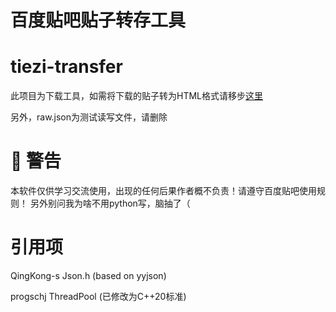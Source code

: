 # 百度贴吧贴子转存工具

# tiezi-transfer

此项目为下载工具，如需将下载的贴子转为HTML格式请移步[这里](https://github.com/Vkango/tiezi-viewer)

另外，raw.json为测试读写文件，请删除

# 🔔 警告
本软件仅供学习交流使用，出现的任何后果作者概不负责！请遵守百度贴吧使用规则！
另外别问我为啥不用python写，脑抽了（

# 引用项
QingKong-s Json.h (based on yyjson)

progschj ThreadPool (已修改为C++20标准)
